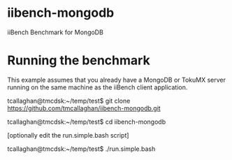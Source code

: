 iibench-mongodb
===============

iiBench Benchmark for MongoDB


Running the benchmark
=====================

This example assumes that you already have a MongoDB or TokuMX server running on the same machine as the iiBench client application.

tcallaghan@tmcdsk:~/temp/test$ git clone https://github.com/tmcallaghan/iibench-mongodb.git

tcallaghan@tmcdsk:~/temp/test$ cd iibench-mongodb

[optionally edit the run.simple.bash script]

tcallaghan@tmcdsk:~/temp/test$ ./run.simple.bash
